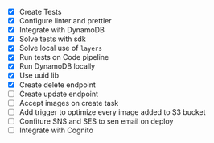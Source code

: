 -   [x] Create Tests
-   [x] Configure linter and prettier
-   [x] Integrate with DynamoDB
-   [x] Solve tests with sdk
-   [x] Solve local use of `layers`
-   [x] Run tests on Code pipeline
-   [x] Run DynamoDB locally
-   [x] Use uuid lib
-   [x] Create delete endpoint
-   [ ] Create update endpoint
-   [ ] Accept images on create task
-   [ ] Add trigger to optimize every image added to S3 bucket
-   [ ] Confiture SNS and SES to sen email on deploy
-   [ ] Integrate with Cognito
